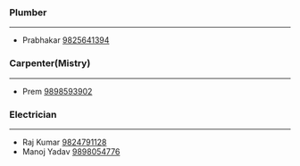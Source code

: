 ### Plumber
----
- Prabhakar [9825641394](tel:9825641394)

### Carpenter(Mistry)
----
- Prem [9898593902](tel:9898593902)

### Electrician 
----
- Raj Kumar [9824791128](tel:9824791128)
- Manoj Yadav [9898054776](tel:9898054776)

